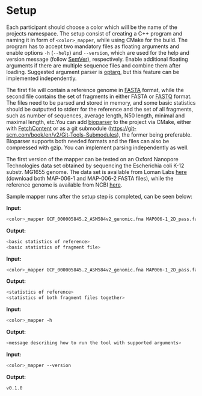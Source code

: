 # Setup

Each participant should choose a color which will be the name of the projects namespace. The setup consist of creating a C++ program and naming it in form of `<color>_mapper`, while using CMake for the build. The program has to accept two mandatory files as floating arguments and enable options `-h` (`--help`) and `--version`, which are used for the help and version message (follow [SemVer](https://semver.org/)), respectively. Enable additional floating arguments if there are multiple sequence files and combine them after loading. Suggested argument parser is [optarg](https://linux.die.net/man/3/optarg), but this feature can be implemented independently.

The first file will contain a reference genome in [FASTA](https://en.wikipedia.org/wiki/FASTA_format) format, while the second file contains the set of fragments in either FASTA or [FASTQ](https://en.wikipedia.org/wiki/FASTQ_format) format. The files need to be parsed and stored in memory, and some basic statistics should be outputted to stderr for the reference and the set of all fragments, such as number of sequences, average length, N50 length, minimal and maximal length, etc.You can add [bioparser](https://github.com/rvaser/bioparser) to the project via CMake, either with [FetchContent](https://cmake.org/cmake/help/latest/module/FetchContent.html) or as a git submodule (https://git-scm.com/book/en/v2/Git-Tools-Submodules), the former being preferable. Bioparser supports both needed formats and the files can also be compressed with gzip. You can implement parsing independently as well.

The first version of the mapper can be tested on an Oxford Nanopore Technologies data set obtained by sequencing the Escherichia coli K-12 substr. MG1655 genome. The data set is available from Loman Labs [here](http://lab.loman.net/2015/09/24/first-sqk-map-006-experiment/) (download both MAP-006-1 and MAP-006-2 FASTA files), while the reference genome is available from NCBI [here](https://ftp.ncbi.nlm.nih.gov/genomes/all/GCF/000/005/845/GCF_000005845.2_ASM584v2/GCF_000005845.2_ASM584v2_genomic.fna.gz).

Sample mapper runs after the setup step is completed, can be seen below:

**Input:**
```bash
<color>_mapper GCF_000005845.2_ASM584v2_genomic.fna MAP006-1_2D_pass.fasta
```
**Output:**
```bash
<basic statistics of reference>
<basic statistics of fragment file>
```

**Input:**
```bash
<color>_mapper GCF_000005845.2_ASM584v2_genomic.fna MAP006-1_2D_pass.fasta MAP006-2_2D_pass.fasta
```
**Output:**
```bash
<statistics of reference>
<statistics of both fragment files together>
```

**Input:**
```bash
<color>_mapper -h
```
**Output:**
```bash
<message describing how to run the tool with supported arguments>
```

**Input:**
```bash
<color>_mapper --version
```
**Output:**
```bash
v0.1.0
```
